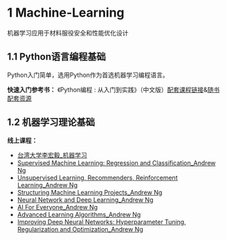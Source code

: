 # 1 Machine-Learning
机器学习应用于材料服役安全和性能优化设计
## 1.1 Python语言编程基础
Python入门简单，选用Python作为首选机器学习编程语言。

**快速入门参考书：**
《Python编程 : 从入门到实践》（中文版）[配套课程链接](https://www.bilibili.com/video/BV19t411m7uU?spm_id_from=333.337.search-card.all.click&vd_source=cb67348b8fe5b65cd9ef45aa294d3530)&[随书配套资源](https://github.com/ehmatthes/pcc)
## 1.2 机器学习理论基础
**线上课程：**
- [台湾大学李宏毅_机器学习](http://speech.ee.ntu.edu.tw/~tlkagk/courses_ML20.html)
- [Supervised Machine Learning: Regression and Classification_Andrew Ng](https://www.coursera.org/learn/machine-learning/home/week/1)
- [Unsupervised Learning, Recommenders, Reinforcement Learning_Andrew Ng]()
- [Structuring Machine Learning Projects_Andrew Ng](https://www.coursera.org/learn/machine-learning-projects/home/week/1)
- [Neural Network and Deep Learning_Andrew Ng](https://www.coursera.org/learn/neural-networks-deep-learning)
- [AI For Everyone_Andrew Ng](https://www.coursera.org/learn/ai-for-everyone)
- [Advanced Learning Algorithms_Andrew Ng](https://www.coursera.org/learn/advanced-learning-algorithms)
- [Improving Deep Neural Networks: Hyperparameter Tuning, Regularization and Optimization_Andrew Ng](https://www.coursera.org/learn/deep-neural-network)
